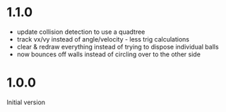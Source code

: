 # 1.1.0

- update collision detection to use a quadtree
- track vx/vy instead of angle/velocity - less trig calculations
- clear & redraw everything instead of trying to dispose individual balls
- now bounces off walls instead of circling over to the other side

# 1.0.0

Initial version

